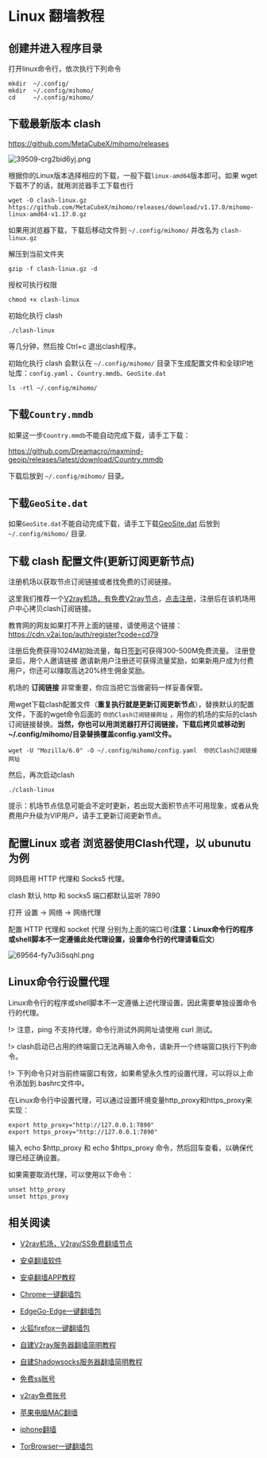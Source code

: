 # Linux 翻墙教程

## 创建并进入程序目录

打开linux命令行，依次执行下列命令

```
mkdir  ~/.config/
mkdir  ~/.config/mihomo/
cd     ~/.config/mihomo/
```

## 下载最新版本 clash

https://github.com/MetaCubeX/mihomo/releases

![39509-crg2bid6yj.png](https://v2free.org/docs/SSPanel/linux/clash_files/1946477.png "39509-crg2bid6yj.png")

根据你的Linux版本选择相应的下载，一般下载`linux-amd64`版本即可。如果 wget 下载不了的话，就用浏览器手工下载也行

    wget -O clash-linux.gz https://github.com/MetaCubeX/mihomo/releases/download/v1.17.0/mihomo-linux-amd64-v1.17.0.gz
	
如果用浏览器下载，下载后移动文件到  `~/.config/mihomo/` 并改名为 `clash-linux.gz`

解压到当前文件夹

    gzip -f clash-linux.gz -d 

授权可执行权限

    chmod +x clash-linux

初始化执行 clash

    ./clash-linux 
	
等几分钟，然后按 Ctrl+c 退出clash程序。

初始化执行 clash 会默认在 `~/.config/mihomo/` 目录下生成配置文件和全球IP地址库：`config.yaml` 、`Country.mmdb`、`GeoSite.dat`

    ls -rtl ~/.config/mihomo/

## 下载`Country.mmdb`

如果这一步`Country.mmdb`不能自动完成下载，请手工下载：

https://github.com/Dreamacro/maxmind-geoip/releases/latest/download/Country.mmdb

下载后放到 `~/.config/mihomo/` 目录。

## 下载`GeoSite.dat`

如果`GeoSite.dat`不能自动完成下载，请手工下载[GeoSite.dat](https://github.com/ewigl/mihomo/raw/master/GeoSite.dat) 后放到 `~/.config/mihomo/` 目录.

## 下载 clash 配置文件(更新订阅更新节点)

注册机场以获取节点订阅链接或者找免费的订阅链接。

这里我们推荐一个[V2ray机场，有免费V2ray节点](https://github.com/bannedbook/fanqiang/wiki/V2ray%E6%9C%BA%E5%9C%BA)，[点击注册](https://w1.v2ai.top/auth/register?code=cd79)，注册后在该机场用户中心拷贝clash订阅链接。

教育网的网友如果打不开上面的链接，请使用这个链接：
https://cdn.v2ai.top/auth/register?code=cd79

注册后免费获得1024M初始流量，每日[签到](https://raw.githubusercontent.com/bannedbook/fanqiang/master/v2ss/images/checkin.jpg)可获得300-500M免费流量。
注册登录后，用个人邀请链接 邀请新用户注册还可获得流量奖励，如果新用户成为付费用户，你还可以赚取高达20%终生佣金奖励。

机场的 **订阅链接** 非常重要，你应当把它当做密码一样妥善保管。

用wget下载clash配置文件（**重复执行就是更新订阅更新节点**），替换默认的配置文件，下面的wget命令后面的 `你的Clash订阅链接网址`  ，用你的机场的实际的clash订阅链接替换。**当然，你也可以用浏览器打开订阅链接，下载后拷贝或移动到~/.config/mihomo/目录替换覆盖config.yaml文件。**

	wget -U "Mozilla/6.0" -O ~/.config/mihomo/config.yaml  你的Clash订阅链接网址

然后，再次启动clash

    ./clash-linux
	
提示：机场节点信息可能会不定时更新，若出现大面积节点不可用现象，或者从免费用户升级为VIP用户，请手工更新订阅更新节点。 

## 配置Linux 或者 浏览器使用Clash代理，以 ubunutu 为例

同時启用 HTTP 代理和 Socks5 代理。

clash 默认 http 和 socks5 端口都默认监听 7890

打开 设置 -> 网络 -> 网络代理

配置 HTTP 代理和 socket 代理 分别为上面的端口号(**注意：Linux命令行的程序或shell脚本不一定遵循此处代理设置，设置命令行的代理请看后文**)

![69564-fy7u3i5sqhl.png](https://v2free.org/docs/SSPanel/linux/clash_files/574938345.png "69564-fy7u3i5sqhl.png")

## Linux命令行设置代理

Linux命令行的程序或shell脚本不一定遵循上述代理设置，因此需要单独设置命令行的代理。

!> 注意，ping 不支持代理，命令行测试外网网址请使用 curl 测试。

!> clash启动已占用的终端窗口无法再输入命令，请新开一个终端窗口执行下列命令。

!> 下列命令只对当前终端窗口有效，如果希望永久性的设置代理，可以将以上命令添加到.bashrc文件中。

在Linux命令行中设置代理，可以通过设置环境变量http_proxy和https_proxy来实现：

	export http_proxy="http://127.0.0.1:7890"
	export https_proxy="http://127.0.0.1:7890"

输入 echo $http_proxy 和 echo $https_proxy 命令，然后回车查看，以确保代理已经正确设置。

如果需要取消代理，可以使用以下命令：

	unset http_proxy
	unset https_proxy

## 相关阅读
*   [V2ray机场，V2ray/SS免费翻墙节点](https://github.com/bannedbook/fanqiang/wiki/V2ray%E6%9C%BA%E5%9C%BA)

*   [安卓翻墙软件](https://github.com/bannedbook/fanqiang/wiki/%E5%AE%89%E5%8D%93%E7%BF%BB%E5%A2%99%E8%BD%AF%E4%BB%B6)
*   [安卓翻墙APP教程](/fanqiang/android)
*   [Chrome一键翻墙包](https://github.com/bannedbook/fanqiang/wiki/Chrome%E4%B8%80%E9%94%AE%E7%BF%BB%E5%A2%99%E5%8C%85)
*   [EdgeGo-Edge一键翻墙包](/fanqiang/EdgeGo)
*   [火狐firefox一键翻墙包](https://github.com/bannedbook/fanqiang/wiki/%E7%81%AB%E7%8B%90firefox%E4%B8%80%E9%94%AE%E7%BF%BB%E5%A2%99%E5%8C%85)
*   [自建V2ray服务器翻墙简明教程](/fanqiang/v2ss/%E8%87%AA%E5%BB%BAV2ray%E6%9C%8D%E5%8A%A1%E5%99%A8%E7%AE%80%E6%98%8E%E6%95%99%E7%A8%8B)
*   [自建Shadowsocks服务器翻墙简明教程](/fanqiang/v2ss/%E8%87%AA%E5%BB%BAShadowsocks%E6%9C%8D%E5%8A%A1%E5%99%A8%E7%AE%80%E6%98%8E%E6%95%99%E7%A8%8B)
*   [免费ss账号](https://github.com/bannedbook/fanqiang/wiki/%E5%85%8D%E8%B4%B9ss%E8%B4%A6%E5%8F%B7)
*   [v2ray免费账号](https://github.com/bannedbook/fanqiang/wiki/v2ray%E5%85%8D%E8%B4%B9%E8%B4%A6%E5%8F%B7)
*   [苹果电脑MAC翻墙](https://github.com/bannedbook/fanqiang/wiki/%E8%8B%B9%E6%9E%9C%E7%94%B5%E8%84%91MAC%E7%BF%BB%E5%A2%99)
*   [iphone翻墙](https://github.com/bannedbook/fanqiang/wiki/iphone%E7%BF%BB%E5%A2%99)
*   [TorBrowser一键翻墙包](https://github.com/bannedbook/fanqiang/wiki/TorBrowser%E4%B8%80%E9%94%AE%E7%BF%BB%E5%A2%99%E5%8C%85)